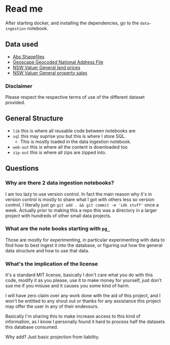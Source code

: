 # Read me

After starting docker, and installing the dependencies, go to the `data-ingestion` notebook.

## Data used

- [Abs Shapefiles][Abs boundaries]
- [Geoscape Geocoded National Address File][gnaf]
- [NSW Valuer General land prices][nswvglv]
- [NSW Valuer General property sales][nswvgps]

[Abs boundaries]: https://www.abs.gov.au/statistics/standards/australian-statistical-geography-standard-asgs-edition-3/jul2021-jun2026/access-and-downloads/digital-boundary-files
[gnaf]: https://data.gov.au/data/dataset/geocoded-national-address-file-g-naf
[nswvglv]: https://www.valuergeneral.nsw.gov.au/land_value_summaries/lv.php
[nswvgps]: https://valuation.property.nsw.gov.au/embed/propertySalesInformation

### Disclaimer

Please respect the respective terms of use of the different dataset provided.

## General Structure

- `lib` this is where all reusable code between notebooks are
- `sql` this may suprise you but this is where I store SQL.
    - This is mostly loaded in the data ingestion notebook.
- `web-out` this is where all the content is downloaded too
- `zip-out` this is where all zips are zipped into.

## Questions

### Why are there 2 data ingestion notebooks?
I am too lazy to use version control. In fact the main reason why it's in
version control is mostly to share what I got with others less so version
control, I literally just go `git add . && git commit -m 'idk stuff'` once a
week. Actually prior to making this a repo this was a directory in a larger
project with hundreds of other small data projects.

### What are the note books starting with `pg_`
Those are mostly for experimenting, in particular experimenting with data to
find how to best ingest it into the database, or figuring out how the general
data structure and how to use that data.

### What's the implication of the license
It's a standard MIT license, basically I don't care what you do with this code,
modify it as you please, use it to make money for yourself, just don't sue me
if you misuse and it causes you some kind of harm.

I will have zero claim over any work done with the aid of this project, and
I won't be entitled to any shout out or thanks for any assistance this project
may offer the user in any of their endevours.

Basically I'm sharing this to make increase access to this kind of information,
as I know I personally found it hard to process half the datasets this database
consumed.

Why add? Just basic projection from liability.
